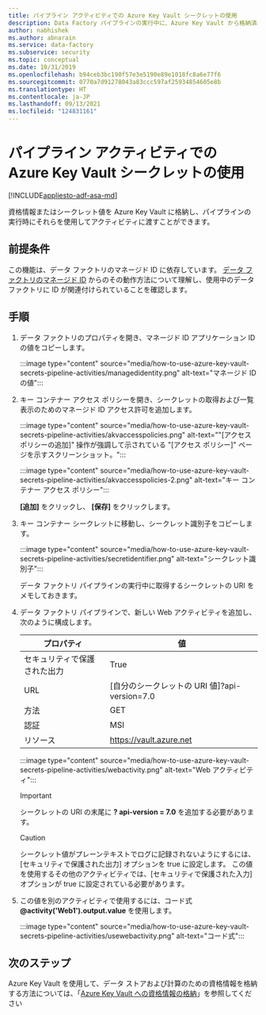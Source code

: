 ```yaml
---
title: パイプライン アクティビティでの Azure Key Vault シークレットの使用
description: Data Factory パイプラインの実行中に、Azure Key Vault から格納済みの資格情報をフェッチして使用する方法について説明します。
author: nabhishek
ms.author: abnarain
ms.service: data-factory
ms.subservice: security
ms.topic: conceptual
ms.date: 10/31/2019
ms.openlocfilehash: b94ceb3bc190f57e3e5190e89e1018fc8a6e77f6
ms.sourcegitcommit: 0770a7d91278043a83ccc597af25934854605e8b
ms.translationtype: HT
ms.contentlocale: ja-JP
ms.lasthandoff: 09/13/2021
ms.locfileid: "124831161"
---
```

# <a name="use-azure-key-vault-secrets-in-pipeline-activities"></a>パイプライン アクティビティでの Azure Key Vault シークレットの使用

[!INCLUDE[appliesto-adf-asa-md](includes/appliesto-adf-asa-md.md)]

資格情報またはシークレット値を Azure Key Vault に格納し、パイプラインの実行時にそれらを使用してアクティビティに渡すことができます。

## <a name="prerequisites"></a>前提条件

この機能は、データ ファクトリのマネージド ID に依存しています。  [データ ファクトリのマネージド ID](./data-factory-service-identity.md) からのその動作方法について理解し、使用中のデータ ファクトリに ID が関連付けられていることを確認します。

## <a name="steps"></a>手順

1. データ ファクトリのプロパティを開き、マネージド ID アプリケーション ID の値をコピーします。

    :::image type="content" source="media/how-to-use-azure-key-vault-secrets-pipeline-activities/managedidentity.png" alt-text="マネージド ID の値":::

2. キー コンテナー アクセス ポリシーを開き、シークレットの取得および一覧表示のためのマネージド ID アクセス許可を追加します。

    :::image type="content" source="media/how-to-use-azure-key-vault-secrets-pipeline-activities/akvaccesspolicies.png" alt-text="&quot;[アクセス ポリシーの追加]&quot; 操作が強調して示されている &quot;[アクセス ポリシー]&quot; ページを示すスクリーンショット。":::

    :::image type="content" source="media/how-to-use-azure-key-vault-secrets-pipeline-activities/akvaccesspolicies-2.png" alt-text="キー コンテナー アクセス ポリシー":::

    **[追加]** をクリックし、 **[保存]** をクリックします。

3. キー コンテナー シークレットに移動し、シークレット識別子をコピーします。

    :::image type="content" source="media/how-to-use-azure-key-vault-secrets-pipeline-activities/secretidentifier.png" alt-text="シークレット識別子":::

    データ ファクトリ パイプラインの実行中に取得するシークレットの URI をメモしておきます。

4. データ ファクトリ パイプラインで、新しい Web アクティビティを追加し、次のように構成します。  

    |プロパティ  |値  |
    |---------|---------|
    |セキュリティで保護された出力     |True         |
    |URL     |[自分のシークレットの URI 値]?api-version=7.0         |
    |方法     |GET         |
    |認証     |MSI         |
    |リソース        |https://vault.azure.net       |

    :::image type="content" source="media/how-to-use-azure-key-vault-secrets-pipeline-activities/webactivity.png" alt-text="Web アクティビティ":::

    > [!IMPORTANT]
    > シークレットの URI の末尾に **? api-version = 7.0** を追加する必要があります。  

    > [!CAUTION]
    > シークレット値がプレーンテキストでログに記録されないようにするには、[セキュリティで保護された出力] オプションを true に設定します。  この値を使用するその他のアクティビティでは、[セキュリティで保護された入力] オプションが true に設定されている必要があります。

5. この値を別のアクティビティで使用するには、コード式 **@activity('Web1').output.value** を使用します。

    :::image type="content" source="media/how-to-use-azure-key-vault-secrets-pipeline-activities/usewebactivity.png" alt-text="コード式":::

## <a name="next-steps"></a>次のステップ

Azure Key Vault を使用して、データ ストアおよび計算のための資格情報を格納する方法については、「[Azure Key Vault への資格情報の格納](./store-credentials-in-key-vault.md)」を参照してください